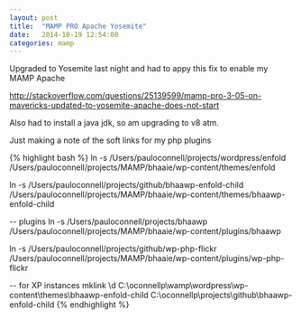 ```yaml
---
layout: post
title:  "MAMP PRO Apache Yosemite"
date:   2014-10-19 12:54:00
categories: mamp
---
```


Upgraded to Yosemite last night and had to appy this fix to enable my MAMP Apache

http://stackoverflow.com/questions/25139599/mamp-pro-3-05-on-mavericks-updated-to-yosemite-apache-does-not-start

Also had to install a java jdk, so am upgrading to v8 atm.

Just making a note of the soft links for my php plugins

{% highlight bash %}
ln -s /Users/pauloconnell/projects/wordpress/enfold /Users/pauloconnell/projects/MAMP/bhaaie/wp-content/themes/enfold

ln -s /Users/pauloconnell/projects/github/bhaawp-enfold-child /Users/pauloconnell/projects/MAMP/bhaaie/wp-content/themes/bhaawp-enfold-child

-- plugins
ln -s /Users/pauloconnell/projects/bhaawp /Users/pauloconnell/projects/MAMP/bhaaie/wp-content/plugins/bhaawp

ln -s /Users/pauloconnell/projects/github/wp-php-flickr /Users/pauloconnell/projects/MAMP/bhaaie/wp-content/plugins/wp-php-flickr

-- for XP instances
mklink \d C:\oconnellp\wamp\wordpress\wp-content\themes\bhaawp-enfold-child C:\oconnellp\projects\github\bhaawp-enfold-child
{% endhighlight %}